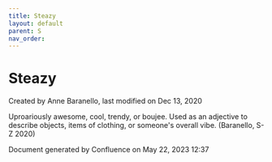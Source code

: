 ```yaml
---
title: Steazy
layout: default
parent: S
nav_order:
---
```


# Steazy

Created by  Anne Baranello, last modified on Dec 13, 2020

Uproariously awesome, cool, trendy, or boujee. Used as an adjective to describe objects, items of clothing, or someone's overall vibe. (Baranello, S-Z 2020)

Document generated by Confluence on May 22, 2023 12:37


